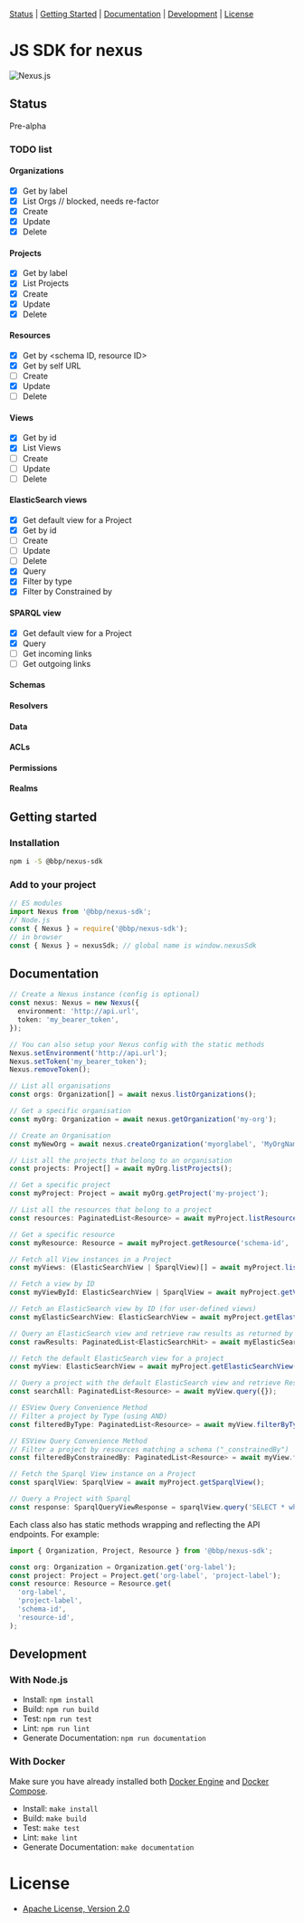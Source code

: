 [Status](#status) |
[Getting Started](#getting-started) |
[Documentation](#documentation) |
[Development](#development) |
[License](#license)

# JS SDK for nexus

![Nexus.js](nexus-js-logo.png)

## Status

Pre-alpha

### TODO list

#### Organizations

- [x] Get by label
- [x] List Orgs // blocked, needs re-factor
- [x] Create
- [x] Update
- [x] Delete

#### Projects

- [x] Get by label
- [x] List Projects
- [x] Create
- [x] Update
- [x] Delete

#### Resources

- [x] Get by <schema ID, resource ID>
- [x] Get by self URL
- [ ] Create
- [x] Update
- [ ] Delete

#### Views

- [x] Get by id
- [x] List Views
- [ ] Create
- [ ] Update
- [ ] Delete

#### ElasticSearch views

- [x] Get default view for a Project
- [x] Get by id
- [ ] Create
- [ ] Update
- [ ] Delete
- [x] Query
- [x] Filter by type
- [x] Filter by Constrained by

#### SPARQL view

- [x] Get default view for a Project
- [x] Query
- [ ] Get incoming links
- [ ] Get outgoing links

#### Schemas

#### Resolvers

#### Data

#### ACLs

#### Permissions

#### Realms

## Getting started

### Installation

```bash
npm i -S @bbp/nexus-sdk
```

### Add to your project

```javascript
// ES modules
import Nexus from '@bbp/nexus-sdk';
// Node.js
const { Nexus } = require('@bbp/nexus-sdk');
// in browser
const { Nexus } = nexusSdk; // global name is window.nexusSdk
```

## Documentation

```typescript
// Create a Nexus instance (config is optional)
const nexus: Nexus = new Nexus({
  environment: 'http://api.url',
  token: 'my_bearer_token',
});

// You can also setup your Nexus config with the static methods
Nexus.setEnvironment('http://api.url');
Nexus.setToken('my_bearer_token');
Nexus.removeToken();

// List all organisations
const orgs: Organization[] = await nexus.listOrganizations();

// Get a specific organisation
const myOrg: Organization = await nexus.getOrganization('my-org');

// Create an Organisation
const myNewOrg = await nexus.createOrganization('myorglabel', 'MyOrgName');

// List all the projects that belong to an organisation
const projects: Project[] = await myOrg.listProjects();

// Get a specific project
const myProject: Project = await myOrg.getProject('my-project');

// List all the resources that belong to a project
const resources: PaginatedList<Resource> = await myProject.listResources(pagination?: PaginationSettings);

// Get a specific resource
const myResource: Resource = await myProject.getResource('schema-id', 'my-resource-id');

// Fetch all View instances in a Project
const myViews: (ElasticSearchView | SparqlView)[] = await myProject.listViews();

// Fetch a view by ID
const myViewById: ElasticSearchView | SparqlView = await myProject.getView('my-view-id');

// Fetch an ElasticSearch view by ID (for user-defined views)
const myElasticSearchView: ElasticSearchView = await myProject.getElasticSearchView('my-view-id');

// Query an ElasticSearch view and retrieve raw results as returned by ElasticSearch
const rawResults: PaginatedList<ElasticSearchHit> = await myElasticSearchView.rawQuery({});

// Fetch the default ElasticSearch view for a project
const myView: ElasticSearchView = await myProject.getElasticSearchView();

// Query a project with the default ElasticSearch view and retrieve Resources
const searchAll: PaginatedList<Resource> = await myView.query({});

// ESView Query Convenience Method
// Filter a project by Type (using AND)
const filteredByType: PaginatedList<Resource> = await myView.filterByTypes(["someType"])

// ESView Query Convenience Method
// Filter a project by resources matching a schema ("_constrainedBy")
const filteredByConstrainedBy: PaginatedList<Resource> = await myView.filterByConstrainedBy("someSchema")

// Fetch the Sparql View instance on a Project
const sparqlView: SparqlView = await myProject.getSparqlView();

// Query a Project with Sparql
const response: SparqlQueryViewResponse = sparqlView.query('SELECT * where {?s ?p ?o} LIMIT 50');
```

Each class also has static methods wrapping and reflecting the API endpoints. For example:

```typescript
import { Organization, Project, Resource } from '@bbp/nexus-sdk';

const org: Organization = Organization.get('org-label');
const project: Project = Project.get('org-label', 'project-label');
const resource: Resource = Resource.get(
  'org-label',
  'project-label',
  'schema-id',
  'resource-id',
);
```

## Development

### With Node.js

- Install: `npm install`
- Build: `npm run build`
- Test: `npm run test`
- Lint: `npm run lint`
- Generate Documentation: `npm run documentation`

### With Docker

Make sure you have already installed both [Docker Engine](https://docs.docker.com/install/) and [Docker Compose](https://docs.docker.com/compose/install/).

- Install: `make install`
- Build: `make build`
- Test: `make test`
- Lint: `make lint`
- Generate Documentation: `make documentation`

# License

- [Apache License, Version 2.0](https://www.apache.org/licenses/LICENSE-2.)
